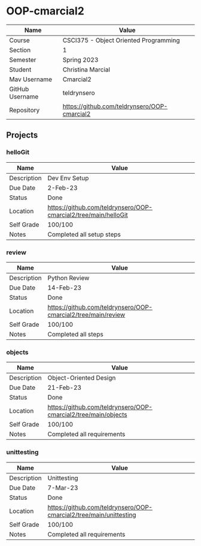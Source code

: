 # OOP-cmarcial2

| Name | Value |
| --- | --- |
| Course | CSCI375 - Object Oriented Programming |
| Section | 1 |
| Semester | Spring 2023 |
| Student | Christina Marcial |
| Mav Username | Cmarcial2 |
| GitHub Username | teldrynsero |
| Repository | https://github.com/teldrynsero/OOP-cmarcial2 |

## Projects

### helloGit

| Name | Value |
| --- | --- |
| Description | Dev Env Setup |
| Due Date | 2-Feb-23 |
| Status | Done |
| Location | https://github.com/teldrynsero/OOP-cmarcial2/tree/main/helloGit |
| Self Grade | 100/100 |
| Notes | Completed all setup steps |

### review

| Name | Value |
| --- | --- |
| Description | Python Review |
| Due Date | 14-Feb-23 |
| Status | Done |
| Location | https://github.com/teldrynsero/OOP-cmarcial2/tree/main/review |
| Self Grade | 100/100 |
| Notes | Completed all steps |

### objects

| Name | Value |
| --- | --- |
| Description | Object-Oriented Design |
| Due Date | 21-Feb-23 |
| Status | Done |
| Location | https://github.com/teldrynsero/OOP-cmarcial2/tree/main/objects |
| Self Grade | 100/100 |
| Notes | Completed all requirements |

### unittesting

| Name | Value |
| --- | --- |
| Description | Unittesting |
| Due Date | 7-Mar-23 |
| Status | Done |
| Location | https://github.com/teldrynsero/OOP-cmarcial2/tree/main/unittesting |
| Self Grade | 100/100 |
| Notes | Completed all requirements |

